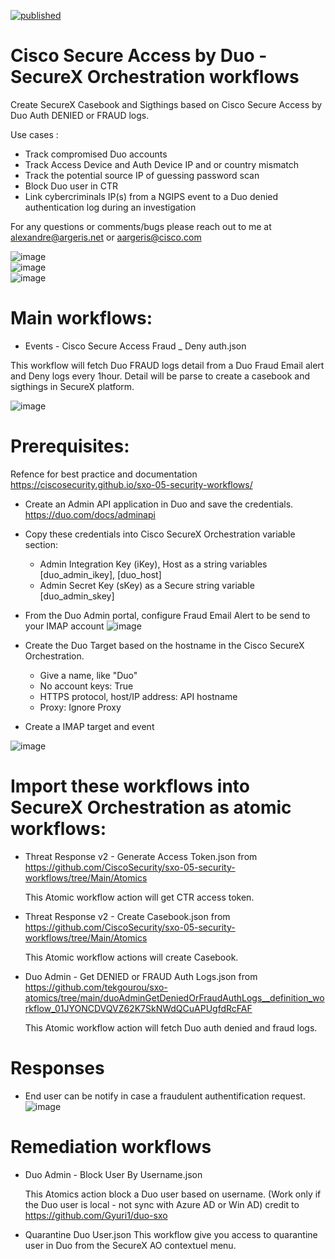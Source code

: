 [![published](https://static.production.devnetcloud.com/codeexchange/assets/images/devnet-published.svg)](https://developer.cisco.com/codeexchange/github/repo/tekgourou/SecureX-Workflows-Duo-Casebook-Sigthings)

# Cisco Secure Access by Duo - SecureX Orchestration workflows

Create SecureX Casebook and Sigthings based on Cisco Secure Access by Duo Auth DENIED or FRAUD logs.

Use cases : 
  - Track compromised Duo accounts
  - Track Access Device and Auth Device IP and or country mismatch
  - Track the potential source IP of guessing password scan
  - Block Duo user in CTR
  - Link cybercriminals IP(s) from a NGIPS event to a Duo denied authentication log during an investigation

For any questions or comments/bugs please reach out to me at alexandre@argeris.net or aargeris@cisco.com

![image](./img/Screen_Shot_Duo_fraud_casebook.png)
<br/>
![image](./img/Screen_Shot_Duo_CTR.png)
<br/>
![image](./img/Screen_Shot_Duo_Sigthings.png)
<br/>

# Main workflows:

- Events - Cisco Secure Access Fraud _ Deny auth.json  

This workflow will fetch Duo FRAUD logs detail from a Duo Fraud Email alert and Deny logs every 1hour. Detail will be parse to create a casebook and sigthings in SecureX platform. 
  
![image](./img/workflow2.png)
<br/>  

# Prerequisites:
Refence for best practice and documentation https://ciscosecurity.github.io/sxo-05-security-workflows/

- Create an Admin API application in Duo and save the credentials.
    https://duo.com/docs/adminapi
    
- Copy these credentials into Cisco SecureX Orchestration variable section:

  - Admin Integration Key (iKey), Host as a string variables [duo_admin_ikey], [duo_host]
  - Admin Secret Key (sKey) as a Secure string variable [duo_admin_skey]

- From the Duo Admin portal, configure Fraud Email Alert to be send to your IMAP account
![image](./img/Screen_Shot_duo_email_fraud_alert.png)


- Create the Duo Target based on the hostname in the Cisco SecureX Orchestration. 

  - Give a name, like "Duo"
  - No account keys: True
  - HTTPS protocol, host/IP address: API hostname
  - Proxy: Ignore Proxy
  
- Create a IMAP target and event

![image](./img/Screen_Shot_email_event.png)

# Import these workflows into SecureX Orchestration as atomic workflows:
  
- Threat Response v2 - Generate Access Token.json from https://github.com/CiscoSecurity/sxo-05-security-workflows/tree/Main/Atomics
  
  This Atomic workflow action will get CTR access token.

- Threat Response v2 - Create Casebook.json from https://github.com/CiscoSecurity/sxo-05-security-workflows/tree/Main/Atomics
  
  This Atomic workflow actions will create Casebook.  
  
- Duo Admin - Get DENIED or FRAUD Auth Logs.json from https://github.com/tekgourou/sxo-atomics/tree/main/duoAdminGetDeniedOrFraudAuthLogs__definition_workflow_01JYONCDVQVZ62K7SkNWdQCuAPUgfdRcFAF
  
  This Atomic workflow action will fetch Duo auth denied and fraud logs.

# Responses

- End user can be notify in case a fraudulent authentification request. 
![image](./img/email.jpeg)

# Remediation workflows

- Duo Admin - Block User By Username.json  

  This Atomics action block a Duo user based on username. (Work only if the Duo user is local - not sync with Azure AD or Win AD)
  credit to https://github.com/Gyuri1/duo-sxo
  
- Quarantine Duo User.json
  This workflow give you access to quarantine user in Duo from the SecureX AO contextuel menu.
  
